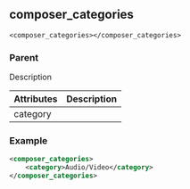 
## composer\_categories

`<composer_categories></composer_categories>`

### Parent

[<devicedata>][1]


Description


| Attributes | Description |
| ---------- | ----------- |
| category   |             |


### Example

```xml
<composer_categories>
    <category>Audio/Video</category>
</composer_categories>
```

[1]:	https://verbose-telegram-5004f902.pages.github.io/#common-xml-devicedata
